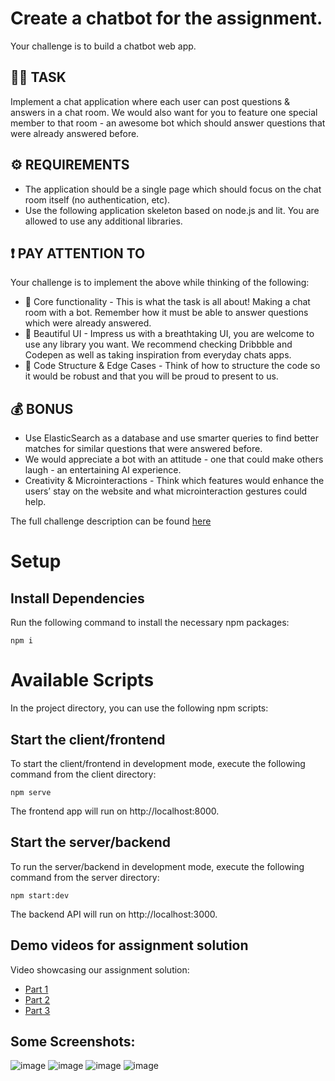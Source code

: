 # Create a chatbot for the assignment.

Your challenge is to build a chatbot web app.

## 👷‍♀️ TASK
Implement a chat application where each user can post questions & answers in a chat room. We would also want for you to feature one  special member to that room - an awesome bot which should answer questions that were already answered before.

## ⚙️ REQUIREMENTS
- The application should be a single page which should focus on the chat room itself (no authentication, etc).
- Use the following application skeleton based on node.js and lit. You are allowed to use any additional libraries.

## ❗ PAY ATTENTION TO
Your challenge is to implement the above while thinking of the following:
- 🤖 Core functionality - This is what the task is all about! Making a chat room with a bot. Remember how it must be able to answer questions which were already answered.
- 🎨 Beautiful UI - Impress us with a breathtaking UI, you are welcome to use any library you want. We recommend checking Dribbble and Codepen as well as taking inspiration from everyday chats apps.
- 🧱 Code Structure & Edge Cases - Think of how to structure the code so it would be robust and that you will be proud to present to us.



## 💰 BONUS
- Use ElasticSearch as a database and use smarter queries to find better matches for similar questions that were answered before. 
- We would appreciate a bot with an attitude - one that could make others laugh - an entertaining AI experience.
- Creativity & Microinteractions - Think which features would enhance the users’ stay on the website and what microinteraction gestures could help.

The full challenge description can be found [here](https://docs.google.com/document/d/1g9d3-i1bCUSCMYMcodb_YKX6J8K2QmeVT4S4qUyeZH8/edit?usp=sharing)

# Setup
## Install Dependencies
Run the following command to install the necessary npm packages:
```
npm i
```

# Available Scripts
In the project directory, you can use the following npm scripts:

## Start the client/frontend
To start the client/frontend in development mode, execute the following command from the client directory:
```
npm serve
```
The frontend app will run on http://localhost:8000.

## Start the server/backend
To run the server/backend in development mode, execute the following command from the server directory:
```
npm start:dev
```
The backend API will run on http://localhost:3000.

## Demo videos for assignment solution
Video showcasing our assignment solution:
- [Part 1](https://www.loom.com/share/0d2cf7193f854d1f8a3789fe184015cb?sid=2d61b608-576d-4272-8231-401e50133b4c)
- [Part 2](https://www.loom.com/share/e90f0d57295645efa769c21caafc65c7?sid=e4fa50ff-fe08-4245-9f99-84b169f429d2)
- [Part 3](https://www.loom.com/share/6bb4fda6cac745e58e033c22bf5a4092?sid=d9b81d9e-d5e0-48c7-af1e-5015d16bd71e)

## Some Screenshots:
![image](https://github.com/trybotics/forter-chat-bot/assets/22857102/e50cefd1-7a0f-4423-915b-9113b596492b)
![image](https://github.com/trybotics/forter-chat-bot/assets/22857102/9489ce9b-e132-4195-afe4-8f2b7bc9af35)
![image](https://github.com/trybotics/forter-chat-bot/assets/22857102/2de396ff-ade8-4dd3-83e2-30bfa3711958)
![image](https://github.com/trybotics/forter-chat-bot/assets/22857102/1cd93a1e-7264-4052-97fb-932d7c2c57ce)
